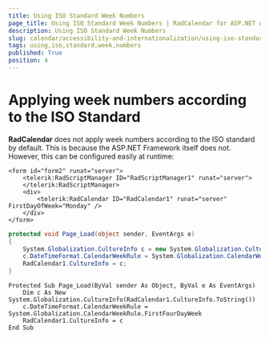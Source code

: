 ```yaml
---
title: Using ISO Standard Week Numbers
page_title: Using ISO Standard Week Numbers | RadCalendar for ASP.NET AJAX Documentation
description: Using ISO Standard Week Numbers
slug: calendar/accessibility-and-internationalization/using-iso-standard-week-numbers
tags: using,iso,standard,week,numbers
published: True
position: 4
---
```


# Applying week numbers according to the ISO Standard


**RadCalendar** does not apply week numbers according to the ISO standard by default. This is because the ASP.NET Framework itself does not. However, this can be configured easily at runtime:



````ASPNET
<form id="form2" runat="server">
    <telerik:RadScriptManager ID="RadScriptManager1" runat="server">
    </telerik:RadScriptManager>
    <div>
        <telerik:RadCalendar ID="RadCalendar1" runat="server" FirstDayOfWeek="Monday" />
    </div>
</form>
````
````C#
protected void Page_Load(object sender, EventArgs e)
{
    System.Globalization.CultureInfo c = new System.Globalization.CultureInfo(RadCalendar1.CultureInfo.ToString());
    c.DateTimeFormat.CalendarWeekRule = System.Globalization.CalendarWeekRule.FirstFourDayWeek;
    RadCalendar1.CultureInfo = c;
}
````
````VB.NET
Protected Sub Page_Load(ByVal sender As Object, ByVal e As EventArgs)
    Dim c As New System.Globalization.CultureInfo(RadCalendar1.CultureInfo.ToString())
    c.DateTimeFormat.CalendarWeekRule = System.Globalization.CalendarWeekRule.FirstFourDayWeek
    RadCalendar1.CultureInfo = c
End Sub
````


